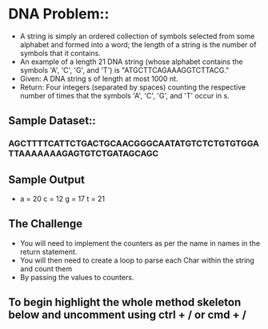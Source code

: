 # DNA Problem::


- A string is simply an ordered collection of symbols selected from some alphabet and formed into a word; the length of a string is the number of symbols that it contains.
- An example of a length 21 DNA string (whose alphabet contains the symbols 'A', 'C', 'G', and 'T') is "ATGCTTCAGAAAGGTCTTACG."
- Given: A DNA string s of length at most 1000 nt.
-  Return: Four integers (separated by spaces) counting the respective number of times that the symbols 'A', 'C', 'G', and 'T' occur in s.

## Sample Dataset:: 
### AGCTTTTCATTCTGACTGCAACGGGCAATATGTCTCTGTGTGGATTAAAAAAAGAGTGTCTGATAGCAGC

## Sample Output
-  a = 20 c = 12 g = 17 t = 21


## The Challenge

- You will need to implement the counters as per the name in names in the return statement.
- You will then need to create a loop to parse each Char within the string and count them
-  By passing the values to counters.

##  To begin highlight the whole method skeleton below and uncomment using ctrl + / or cmd + /
